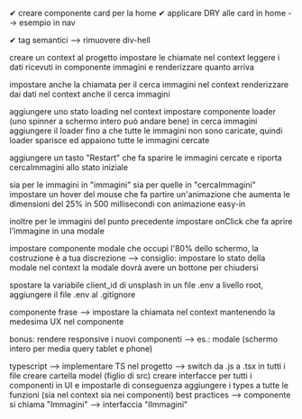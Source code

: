 ✔ creare componente card per la home 
✔ applicare DRY alle card in home --> esempio in nav 

✔ tag semantici --> rimuovere div-hell

creare un context al progetto
impostare le chiamate nel context
leggere i dati ricevuti in componente immagini e renderizzare quanto arriva

impostare anche la chiamata per il cerca immagini nel context
renderizzare dai dati nel context anche il cerca immagini

aggiungere uno stato loading nel context
impostare componente loader (uno spinner a schermo intero può andare bene)
in cerca immagini aggiungere il loader fino a che tutte le immagini non sono caricate, quindi loader sparisce ed appaiono tutte le immagini cercate

aggiungere un tasto "Restart" che fa sparire le immagini cercate e riporta cercaImmagini allo stato iniziale

sia per le immagini in "immagini" sia per quelle in "cercaImmagini" impostare un hover del mouse che fa partire un'animazione che aumenta le dimensioni del 25% in 500 millisecondi con animazione easy-in

inoltre per le immagini del punto precedente impostare onClick che fa aprire l'immagine in una modale

impostare componente modale che occupi l'80% dello schermo, la costruzione è a tua discrezione --> consiglio: impostare lo stato della modale nel context
la modale dovrà avere un bottone per chiudersi

spostare la variabile client_id di unsplash in un file .env a livello root, aggiungere il file .env al .gitignore

componente frase --> impostare la chiamata nel context mantenendo la medesima UX nel componente

bonus: rendere responsive i nuovi componenti --> es.: modale (schermo intero per media query tablet e phone)

typescript --> implementare TS nel progetto --> 
switch da .js a .tsx in tutti i file
creare cartella model (figlio di src)
creare interfacce per tutti i componenti in UI e impostarle di conseguenza
aggiungere i types a tutte le funzioni (sia nel context sia nei componenti)
best practices --> componente si chiama "Immagini" --> interfaccia "IImmagini"